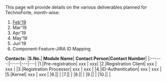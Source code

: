 This page will provide details on the various deliverables planned for TechnoForte, month-wise: 
1. [Feb'19](https://github.com/mosip/mosip/wiki/Feb'19)
2. Mar'19
3. Apr'19
4. May'19
5. Jun'19
6. Component-Feature-JIRA ID Mapping

**Contacts:**
|**S.No.**| **Module Name**| **Contact Person**|**Contact Number**|
|:------:|-----|---|---|
|1.|Pre-registration| xxx | xxx|
|2.|Registration Client| xxx | xxx |
|3.|Registration Processor| xxx | xxx |
|4.|ID-Authentication| xxx | xxx |
|5.|Kernel| xxx | xxx |
|6.|| |
|7.|| |
|8.|| |
|9.|| |
|10.|| |